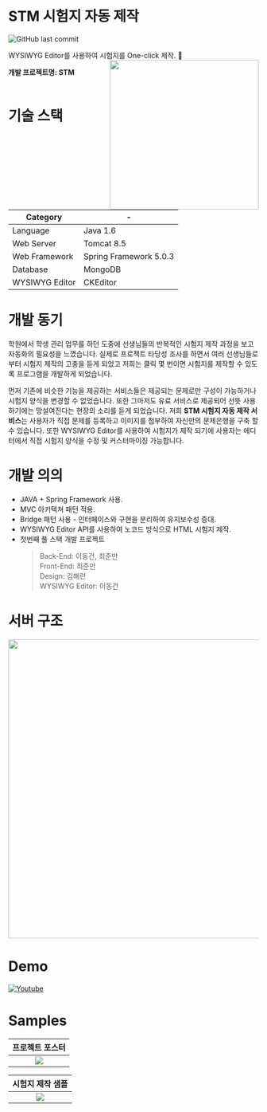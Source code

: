 # STM 시험지 자동 제작

![GitHub last commit](https://img.shields.io/github/last-commit/LeeDongGeon1996/STM)

WYSIWYG Editor를 사용하여 시험지를 One-click 제작. 📃
<br>
<img src="https://user-images.githubusercontent.com/38756230/120101342-a3063600-c180-11eb-83e9-00e25cb66704.png" width=300 align=right>


**개발 프로젝트명: STM**
<br><br>

# 기술 스택

|Category| - |
| --- | --- |
|Language|Java 1.6|
|Web Server|Tomcat 8.5|
|Web Framework|Spring Framework 5.0.3|
|Database|MongoDB|
|WYSIWYG Editor|CKEditor|

# 개발 동기

학원에서 학생 관리 업무를 하던 도중에 선생님들의 반복적인 시험지 제작 과정을 보고 자동화의 필요성을 느꼈습니다. 실제로 프로젝트 타당성 조사를 하면서 여러 선생님들로부터 시험지 제작의 고충을 듣게 되었고 저희는 클릭 몇 번이면 시험지를 제작할 수 있도록 프로그램을 개발하게 되었습니다.

먼저 기존에 비슷한 기능을 제공하는 서비스들은 제공되는 문제로만 구성이 가능하거나  시험지 양식을 변경할 수 없었습니다. 또한 그마저도 유료 서비스로 제공되어 선뜻 사용하기에는 망설여진다는 현장의 소리를 듣게 되었습니다. 저희 **STM 시험지 자동 제작 서비스**는 사용자가 직접 문제를 등록하고 이미지를 첨부하여 자신만의 문제은행을 구축 할 수 있습니다. 또한 WYSIWYG Editor를 사용하여 시험지가 제작 되기에 사용자는 에디터에서 직접 시험지 양식을 수정 및 커스터마이징 가능합니다. 


# 개발 의의
 * JAVA + Spring Framework 사용.
 * MVC 아키텍쳐 패턴 적용.
 * Bridge 패턴 사용 - 인터페이스와 구현을 분리하여 유지보수성 증대.
 * WYSIWYG Editor API를 사용하여 노코드 방식으로 HTML 시험지 제작.
 * 첫번째 풀 스택 개발 프로젝트
    > Back-End: 이동건, 최준만<br>
    > Front-End: 최준만<br>
    > Design: 김해련<br>
    > WYSIWYG Editor: 이동건 


 
# 서버 구조
<img src="https://user-images.githubusercontent.com/38756230/120101311-810cb380-c180-11eb-88bf-854f043144b0.png" width=600 >


# Demo

[![Youtube](https://i.imgur.com/FfhxaRa.jpg)](https://www.youtube.com/watch?v=YyDl2aqG6u8)

# Samples

프로젝트 포스터             |
:-------------------------:|
![](https://i.imgur.com/zcJUBws.png)  |


시험지 제작 샘플             |
:-------------------------:|
![](https://i.imgur.com/NhpXn1F.png)  |
